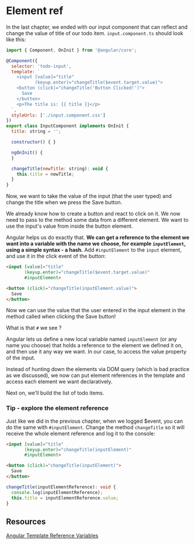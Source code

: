 # Element ref

In the last chapter, we ended with our input component that can reflect and change the value of title of our todo item. `input.component.ts` should look like this:

```javascript
import { Component, OnInit } from '@angular/core';

@Component({
  selector: 'todo-input',
  template: `                           
    <input [value]="title"              
           (keyup.enter)="changeTitle($event.target.value)">
    <button (click)="changeTitle('Button Clicked!')">
      Save
    </button>
    <p>The title is: {{ title }}</p>
  `,  
  styleUrls: ['./input.component.css']  
})    
export class InputComponent implements OnInit {
  title: string = '';           

  constructor() { }                     

  ngOnInit() {
  }

  changeTitle(newTitle: string): void {
    this.title = newTitle;              
  }
}
```

Now, we want to take the value of the input (that the user typed) and change the title when we press the Save button.

We already know how to create a button and react to click on it. We now need to pass to the method some data from a different element. We want to use the input's value from inside the button element.

Angular helps us do exactly that. **We can get a reference to the element we want into a variable with the name we choose, **for example** `inputElement`, using a simple syntax - a hash.** Add `#inputElement` to the `input` element, and use it in the click event of the button:

```html
<input [value]="title"              
       (keyup.enter)="changeTitle($event.target.value)"
       #inputElement>

<button (click)="changeTitle(inputElement.value)">
  Save
</button>
```

Now we can use the value that the user entered in the input element in the method called when clicking the Save button!

What is that `#` we see ?

Angular lets us define a new local variable named `inputElement` \(or any name you choose\) that holds a reference to the element we defined it on, and then use it any way we want. In our case, to access the value property of the input.

Instead of hunting down the elements via DOM query \(which is bad practice as we discussed\), we now can put element references in the template and access each element we want declaratively.

Next on, we'll build the list of todo items.

### Tip - explore the element reference
Just like we did in the previous chapter, when we logged $event, you can do the same with `#inputElement`. Change the method `changeTitle` so it will receive the whole element reference and log it to the console:

```html
<input [value]="title"              
       (keyup.enter)="changeTitle(inputElement)"
       #inputElement>

<button (click)="changeTitle(inputElement)">
  Save
</button>
```
```ts
changeTitle(inputElementReference): void {
  console.log(inputElementReference);
  this.title = inputElementReference.value;              
}

```

## Resources

[Angular Template Reference Variables](https://angular.io/docs/ts/latest/guide/template-syntax.html#!#ref-vars)

